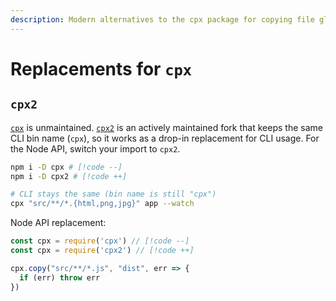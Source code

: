 ```yaml
---
description: Modern alternatives to the cpx package for copying file globs with watch mode
---
```


# Replacements for `cpx`

## `cpx2`

[`cpx`](https://github.com/mysticatea/cpx) is unmaintained. [`cpx2`](https://github.com/bcomnes/cpx2) is an actively maintained fork that keeps the same CLI bin name (`cpx`), so it works as a drop-in replacement for CLI usage. For the Node API, switch your import to `cpx2`.

```bash
npm i -D cpx # [!code --]
npm i -D cpx2 # [!code ++]

# CLI stays the same (bin name is still "cpx")
cpx "src/**/*.{html,png,jpg}" app --watch
```

Node API replacement:

```ts
const cpx = require('cpx') // [!code --]
const cpx = require('cpx2') // [!code ++]

cpx.copy("src/**/*.js", "dist", err => {
  if (err) throw err
})
```
